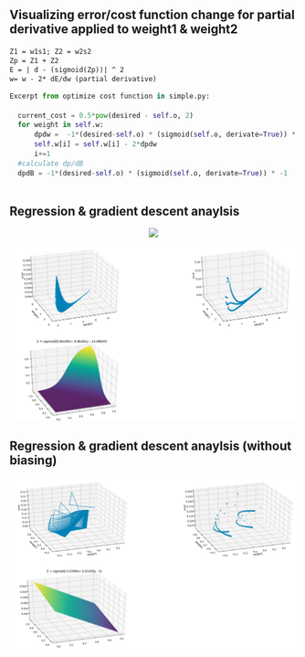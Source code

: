 ## Visualizing error/cost function change for partial derivative applied to weight1 & weight2
```
Z1 = w1s1; Z2 = w2s2
Zp = Z1 + Z2
E = | d - (sigmoid(Zp))| ^ 2
w= w - 2* dE/dw (partial derivative)
```

```python
Excerpt from optimize cost function in simple.py:

  current_cost = 0.5*pow(desired - self.o, 2)
  for weight in self.w:
      dpdw =  -1*(desired-self.o) * (sigmoid(self.o, derivate=True)) * self.i[i]
      self.w[i] = self.w[i] - 2*dpdw
      i+=1
  #calculate dp/dB
  dpdB = -1*(desired-self.o) * (sigmoid(self.o, derivate=True)) * -1
        
```
## Regression & gradient descent anaylsis 
<p align="center"><img src='https://github.com/komal-SkyNET/ai-neural-networks/blob/master/gradient-visualization/regression_analysis_surface.gif'/></p>

![image](https://github.com/komal-SkyNET/ai-neural-networks/blob/master/gradient-visualization/gradient_sigmoid_regression_analysis_surface_2.png)


## Regression & gradient descent anaylsis (without biasing)
![image](https://github.com/komal-SkyNET/ai-neural-networks/blob/master/gradient-visualization/without_biasing.png)
